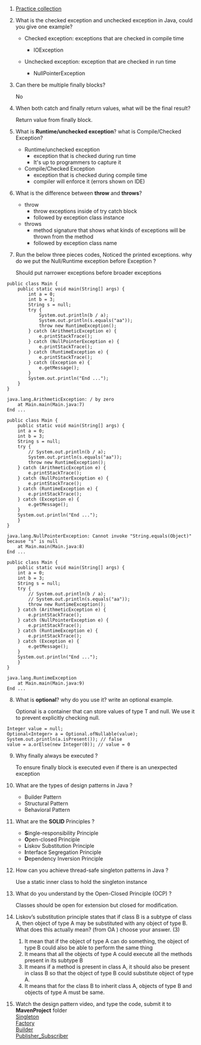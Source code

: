 1. [Practice collection](https://github.com/B1gO/chuwa-eij-tutorial/tree/main/02-java-core/src/main/java/com/chuwa/exercise/collection)
2. What is the checked exception and unchecked exception in Java, could you give one example?

   - Checked exception: exceptions that are checked in compile time

     - IOException

   - Unchecked exception: exception that are checked in run time

     - NullPointerException

3. Can there be multiple finally blocks?

   No

4. When both catch and finally return values, what will be the final result?

   Return value from finally block.

5. What is **Runtime/unchecked exception**? what is Compile/Checked Exception?

   - Runtime/unchecked exception
     - exception that is checked during run time
     - It's up to programmers to capture it
   - Compile/Checked Exception
     - exception that is checked during compile time
     - compiler will enforce it (errors shown on IDE)

6. What is the difference between **throw** and **throws**?

   - throw
     - throw exceptions inside of try catch block
     - followed by exception class instance
   - throws
     - method signature that shows what kinds of exceptions will be thrown from the method
     - followed by exception class name

7. Run the below three pieces codes, Noticed the printed exceptions. why do we put the Null/Runtime exception before Exception ?

   Should put narrower exceptions before broader exceptions

```
public class Main {
    public static void main(String[] args) {
        int a = 0;
        int b = 3;
        String s = null;
        try {
            System.out.println(b / a);
            System.out.println(s.equals("aa"));
            throw new RuntimeException();
        } catch (ArithmeticException e) {
            e.printStackTrace();
        } catch (NullPointerException e) {
            e.printStackTrace();
        } catch (RuntimeException e) {
            e.printStackTrace();
        } catch (Exception e) {
            e.getMessage();
        }
        System.out.println("End ...");
    }
}
```

```
java.lang.ArithmeticException: / by zero
	at Main.main(Main.java:7)
End ...
```

```
public class Main {
    public static void main(String[] args) {
    int a = 0;
    int b = 3;
    String s = null;
    try {
        // System.out.println(b / a);
        System.out.println(s.equals("aa"));
        throw new RuntimeException();
    } catch (ArithmeticException e) {
        e.printStackTrace();
    } catch (NullPointerException e) {
        e.printStackTrace();
    } catch (RuntimeException e) {
        e.printStackTrace();
    } catch (Exception e) {
        e.getMessage();
    }
    System.out.println("End ...");
    }
}
```

```
java.lang.NullPointerException: Cannot invoke "String.equals(Object)" because "s" is null
	at Main.main(Main.java:8)
End ...
```

```
public class Main {
    public static void main(String[] args) {
    int a = 0;
    int b = 3;
    String s = null;
    try {
        // System.out.println(b / a);
        // System.out.println(s.equals("aa"));
        throw new RuntimeException();
    } catch (ArithmeticException e) {
        e.printStackTrace();
    } catch (NullPointerException e) {
        e.printStackTrace();
    } catch (RuntimeException e) {
        e.printStackTrace();
    } catch (Exception e) {
        e.getMessage();
    }
    System.out.println("End ...");
    }
}
```

```
java.lang.RuntimeException
	at Main.main(Main.java:9)
End ...
```

8. What is **optional**? why do you use it? write an optional example.

   Optional is a container that can store values of type T and null. We use it to prevent explicitly checking null.

```
Integer value = null;
Optional<Integer> a = Optional.ofNullable(value);
System.out.println(a.isPresent()); // false
value = a.orElse(new Integer(0)); // value = 0
```

9. Why finally always be executed ?

   To ensure finally block is executed even if there is an unexpected exception

10. What are the types of design patterns in Java ?

    - Builder Pattern
    - Structural Pattern
    - Behavioral Pattern

11. What are the **SOLID** Principles ?

    - **S**ingle-responsibility Principle
    - **O**pen-closed Principle
    - **L**iskov Substitution Principle
    - **I**nterface Segregation Principle
    - **D**ependency Inversion Principle

12. How can you achieve thread-safe singleton patterns in Java ?

    Use a static inner class to hold the singleton instance

13. What do you understand by the Open-Closed Principle (OCP) ?

    Classes should be open for extension but closed for modification.

14. Liskov’s substitution principle states that if class B is a subtype of class A, then object of type A may be
    substituted with any object of type B. What does this actually mean? (from OA ) choose your answer. (3)
    1. It mean that if the object of type A can do something, the object of type B could also be able to
       perform the same thing
    2. It means that all the objects of type A could execute all the methods present in its subtype B
    3. It means if a method is present in class A, it should also be present in class B so that the object of
       type B could substitute object of type A.
    4. It means that for the class B to inherit class A, objects of type B and objects of type A must be same.
15. Watch the design pattern video, and type the code, submit it to **MavenProject** folder\
    [Singleton](https://www.bilibili.com/video/BV1Np4y1z7BU?p=22)\
    [Factory](https://www.bilibili.com/video/BV1Np4y1z7BU?p=35&vd_source=310561eab1216a27f7accf859bf7f6d9)\
    [Builder](https://www.bilibili.com/video/BV1Np4y1z7BU?p=50&vd_source=310561eab1216a27f7accf859bf7f6d9)\
    [Publisher_Subscriber](https://www.bilibili.com/video/BV1Np4y1z7BU?p=114&vd_source=310561eab1216a27f7accf859bf7f6d9)
